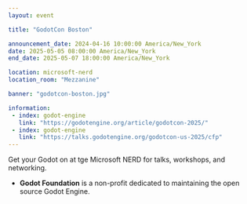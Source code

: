 ```yaml
---
layout: event

title: "GodotCon Boston"

announcement_date: 2024-04-16 10:00:00 America/New_York
date: 2025-05-05 08:00:00 America/New_York
end_date: 2025-05-07 18:00:00 America/New_York

location: microsoft-nerd
location_room: "Mezzanine"

banner: "godotcon-boston.jpg"

information:
 - index: godot-engine
   link: "https://godotengine.org/article/godotcon-2025/"
 - index: godot-engine
   link: "https://talks.godotengine.org/godotcon-us-2025/cfp"
---
```


Get your Godot on at tge Microsoft NERD for talks, workshops, and networking.

- **Godot Foundation** is a non-profit dedicated to maintaining the open source Godot Engine.
